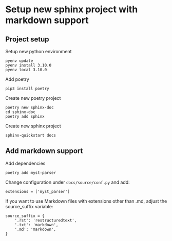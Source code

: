 # Setup new sphinx project with markdown support

## Project setup

Setup new python environment
```
pyenv update
pyenv install 3.10.0
pyenv local 3.10.0
```

Add poetry
```
pip3 install poetry
```

Create new poetry project
```
poetry new sphinx-doc
cd sphinx-doc
poetry add sphinx
```

Create new sphinx project
```
sphinx-quickstart docs
```

## Add markdown support

Add dependencies
```
poetry add myst-parser
```

Change configuration under `docs/source/conf.py` and add:
```
extensions = ['myst_parser']
```

If you want to use Markdown files with extensions other than .md, adjust the source_suffix variable:
```
source_suffix = {
    '.rst': 'restructuredtext',
    '.txt': 'markdown',
    '.md': 'markdown',
}
```

